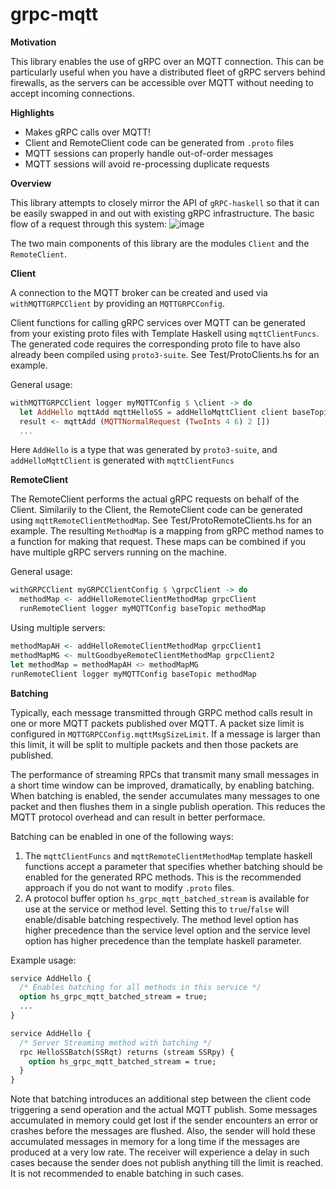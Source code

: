 # grpc-mqtt

**Motivation**

This library enables the use of gRPC over an MQTT connection. This can be particularly useful when you have a distributed fleet of gRPC servers behind firewalls, as the servers can be accessible over MQTT without needing to accept incoming connections.

**Highlights**

- Makes gRPC calls over MQTT!
- Client and RemoteClient code can be generated from `.proto` files
- MQTT sessions can properly handle out-of-order messages
- MQTT sessions will avoid re-processing duplicate requests

**Overview**

This library attempts to closely mirror the API of `gRPC-haskell` so that it can be easily swapped in and out with existing gRPC infrastructure.
The basic flow of a request through this system:
![image](https://user-images.githubusercontent.com/7852262/124140617-a0844e00-da56-11eb-9a09-a4c4794c890e.png)


The two main components of this library are the modules `Client` and the `RemoteClient`.

**Client**

A connection to the MQTT broker can be created and used via `withMQTTGRPCClient` by providing an `MQTTGRPCConfig`.

Client functions for calling gRPC services over MQTT can be generated from your existing proto files with Template Haskell using `mqttClientFuncs`. The generated code requires the corresponding proto file to have also already been compiled using `proto3-suite`. See Test/ProtoClients.hs for an example.

General usage: 
```haskell
withMQTTGRPCClient logger myMQTTConfig $ \client -> do
  let AddHello mqttAdd mqttHelloSS = addHelloMqttClient client baseTopic
  result <- mqttAdd (MQTTNormalRequest (TwoInts 4 6) 2 [])
  ...
```
Here `AddHello` is a type that was generated by `proto3-suite`, and `addHelloMqttClient` is generated with `mqttClientFuncs`

**RemoteClient**

The RemoteClient performs the actual gRPC requests on behalf of the Client. Similarily to the Client, the RemoteClient code can be generated using `mqttRemoteClientMethodMap`. See Test/ProtoRemoteClients.hs for an example. The resulting `MethodMap` is a mapping from gRPC method names to a function for making that request. These maps can be combined if you have multiple gRPC servers running on the machine.

General usage:
```haskell
withGRPCClient myGRPCClientConfig $ \grpcClient -> do
  methodMap <- addHelloRemoteClientMethodMap grpcClient
  runRemoteClient logger myMQTTConfig baseTopic methodMap
```
Using multiple servers:
```haskell
methodMapAH <- addHelloRemoteClientMethodMap grpcClient1
methodMapMG <- multGoodbyeRemoteClientMethodMap grpcClient2
let methodMap = methodMapAH <> methodMapMG
runRemoteClient logger myMQTTConfig baseTopic methodMap
```

**Batching**

Typically, each message transmitted through GRPC method calls result in one or more MQTT packets published over MQTT. A
packet size limit is configured in `MQTTGRPCConfig.mqttMsgSizeLimit`. If a message is larger than this limit, it will be
split to multiple packets and then those packets are published.

The performance of streaming RPCs that transmit many small messages in a short time window can be improved, dramatically, by enabling
batching. When batching is enabled, the sender accumulates many messages to one packet and then flushes them in a single
publish operation. This reduces the MQTT protocol overhead and can result in better performace.

Batching can be enabled in one of the following ways:

1. The `mqttClientFuncs` and `mqttRemoteClientMethodMap` template haskell functions accept a parameter that specifies
   whether batching should be enabled for the generated RPC methods. This is the recommended approach if you do not want
   to modify `.proto` files.
2. A protocol buffer option `hs_grpc_mqtt_batched_stream` is available for use at the service or method level. Setting
   this to `true`/`false` will enable/disable batching respectively. The method level option has higher precedence than
   the service level option and the service level option has higher precedence than the template haskell parameter.
   
Example usage:

```proto
service AddHello {
  /* Enables batching for all methods in this service */
  option hs_grpc_mqtt_batched_stream = true;
  ...
}
```

```proto
service AddHello {
  /* Server Streaming method with batching */
  rpc HelloSSBatch(SSRqt) returns (stream SSRpy) {
    option hs_grpc_mqtt_batched_stream = true;
  }
}
```

Note that batching introduces an additional step between the client code triggering a send operation and the actual MQTT
publish. Some messages accumulated in memory could get lost if the sender encounters an error or crashes before the
messages are flushed. Also, the sender will hold these accumulated messages in memory for a long time if the messages
are produced at a very low rate. The receiver will experience a delay in such cases because the sender does not publish
anything till the limit is reached. It is not recommended to enable batching in such cases.
